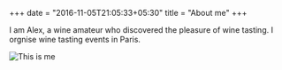 +++
date = "2016-11-05T21:05:33+05:30"
title = "About me"
+++

I am Alex, a wine amateur who discovered the pleasure of wine tasting.
I orgnise wine tasting events in Paris.


![This is me][1]



[1]: /img/about.jpg
